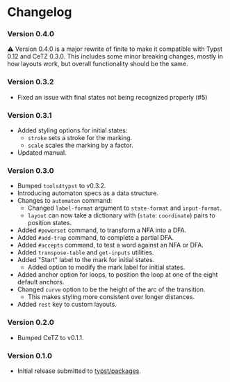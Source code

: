 # Changelog

### Version 0.4.0

:warning: Version 0.4.0 is a major rewrite of finite to make it compatible with Typst 0.12 and CeTZ 0.3.0. This includes some minor breaking changes, mostly in how layouts work, but overall functionality should be the same. 

### Version 0.3.2

- Fixed an issue with final states not being recognized properly (#5)

### Version 0.3.1

- Added styling options for initial states:
	- `stroke` sets a stroke for the marking.
	- `scale` scales the marking by a factor.
- Updated manual.

### Version 0.3.0

- Bumped `tools4typst` to v0.3.2.
- Introducing automaton specs as a data structure.
- Changes to `automaton` command:
	- Changed `label-format` argument to `state-format` and `input-format`.
	- `layout` can now take a dictionary with (`state`: `coordinate`)  pairs to position states.
- Added `#powerset` command, to transform a NFA into a DFA.
- Added `#add-trap` command, to complete a partial DFA.
- Added `#accepts` command, to test a word against an NFA or DFA.
- Added `transpose-table` and `get-inputs` utilities.
- Added "Start" label to the mark for initial states.
	- Added option to modify the mark label for initial states.
- Added anchor option for loops, to position the loop at one of the eight default anchors.
- Changed `curve` option to be the height of the arc of the transition.
	- This makes styling more consistent over longer distances.
- Added `rest` key to custom layouts.

### Version 0.2.0

- Bumped CeTZ to v0.1.1.

### Version 0.1.0

- Initial release submitted to [typst/packages](https://github.com/typst/packages).
